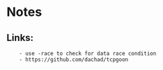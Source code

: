 # Notes
## Links:
```
    - use -race to check for data race condition
    - https://github.com/dachad/tcpgoon
```
